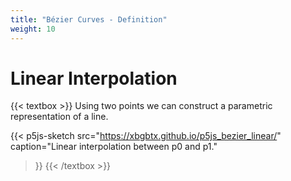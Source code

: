 ```yaml
---
title: "Bézier Curves - Definition"
weight: 10
---
```


# Linear Interpolation

{{< textbox >}}
Using two points we can construct a parametric representation of
a line.

{{< p5js-sketch 
   src="https://xbgbtx.github.io/p5js_bezier_linear/" 
   caption="Linear interpolation between p0 and p1."
>}}
{{< /textbox >}}
